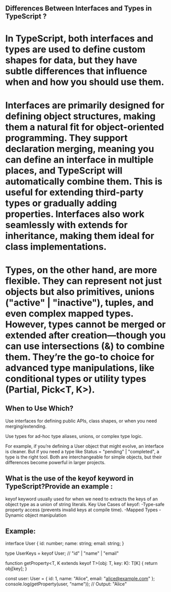 
## Differences Between Interfaces and Types in TypeScript ?

# In TypeScript, both interfaces and types are used to define custom shapes for data, but they have subtle differences that influence when and how you should use them.

# Interfaces are primarily designed for defining object structures, making them a natural fit for object-oriented programming. They support declaration merging, meaning you can define an interface in multiple places, and TypeScript will automatically combine them. This is useful for extending third-party types or gradually adding properties. Interfaces also work seamlessly with extends for inheritance, making them ideal for class implementations.

# Types, on the other hand, are more flexible. They can represent not just objects but also primitives, unions ("active" | "inactive"), tuples, and even complex mapped types. However, types cannot be merged or extended after creation—though you can use intersections (&) to combine them. They’re the go-to choice for advanced type manipulations, like conditional types or utility types (Partial<T>, Pick<T, K>).

 ## When to Use Which?

Use interfaces for defining public APIs, class shapes, or when you need merging/extending.

Use types for ad-hoc type aliases, unions, or complex type logic.

For example, if you’re defining a User object that might evolve, an interface is cleaner. But if you need a type like Status = "pending" | "completed", a type is the right tool. Both are interchangeable for simple objects, but their differences become powerful in larger projects.



## What is the use of the keyof keyword in TypeScript?Provide an example :

keyof keyword usually used for when we need to extracts the keys of an object type as a union of string literals.
Key Use Cases of keyof:
-Type-safe property access (prevents invalid keys at compile time).
-Mapped Types 
-Dynamic object manipulation
 
 ## Example:

 interface User {
  id: number;
  name: string;
  email: string;
}

type UserKeys = keyof User; // "id" | "name" | "email"

function getProperty<T, K extends keyof T>(obj: T, key: K): T[K] {
  return obj[key];
}

const user: User = { id: 1, name: "Alice", email: "alice@example.com" };
console.log(getProperty(user, "name")); // Output: "Alice"

